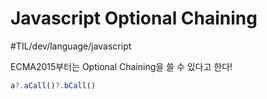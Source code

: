 # Javascript Optional Chaining
#TIL/dev/language/javascript

ECMA2015부터는  Optional Chaining을 쓸 수 있다고 한다! 

```javascript
a?.aCall()?.bCall()
```

